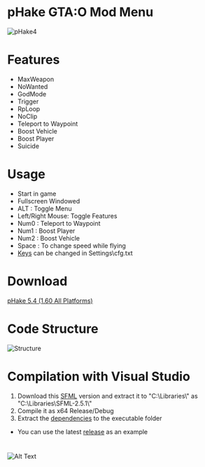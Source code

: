 # pHake GTA:O Mod Menu 
![pHake4](https://user-images.githubusercontent.com/52607377/166122940-60770068-410b-413c-b21d-622af5a7e95d.png)
# Features<br/>
- MaxWeapon<br/>
- NoWanted<br/>
- GodMode<br/>
- Trigger<br/>
- RpLoop<br/>
- NoClip<br/>
- Teleport to Waypoint<br/>
- Boost Vehicle<br/>
- Boost Player<br/>
- Suicide<br/>

# Usage
- Start in game<br/>
- Fullscreen Windowed<br/>
- ALT : Toggle Menu<br/>
- Left/Right Mouse: Toggle Features<br/>
- Num0 : Teleport to Waypoint<br/>
- Num1 : Boost Player<br/>
- Num2 : Boost Vehicle<br/>
- Space : To change speed while flying<br/>
- <a href="https://github.com/xhz8s/pHake/wiki/Keycodes">Keys</a> can be changed in Settings\cfg.txt<br/>

# Download
<a href="https://github.com/xhz8s/pHake/releases/download/5.4/pHake_5.4_1.60.zip">pHake 5.4 (1.60 All Platforms)</a>

# Code Structure
![Structure](https://user-images.githubusercontent.com/52607377/173834870-a3e36182-bc2f-47c9-aef4-00e13a7d0e0f.png)

# Compilation with Visual Studio
1. Download this <a href="https://www.sfml-dev.org/files/SFML-2.5.1-windows-vc15-64-bit.zip">SFML</a> version and extract it to  "C:\\Libraries\\" as "C:\\Libraries\\SFML-2.5.1\\"
2. Compile it as x64 Release/Debug
3. Extract the <a href="https://github.com/xhz8s/pHake/releases/download/0/dp.zip">dependencies</a> to the executable folder <br/>
- You can use the latest <a href="https://github.com/xhz8s/pHake/releases/download/5.4/pHake_5.4_1.60.zip">release</a> as an example

#
![Alt Text](https://s3.amazonaws.com/merchtable-photos-production/store_page_photos/imgs/000/003/122/original/pop2_1-1.gif)
